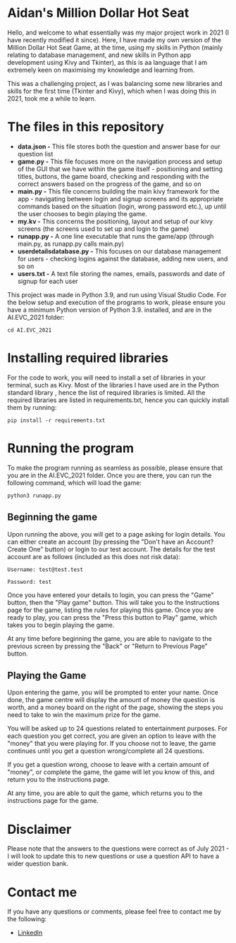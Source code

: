 # Aidan's Million Dollar Hot Seat

Hello, and welcome to what essentially was my major project work in 2021 (I have recently modified it since). Here, I have made my own version of the Million Dollar Hot Seat Game, at the time, using my skills in Python (mainly relating to database management, and new skills in Python app development using Kivy and Tkinter), as this is aa language that I am extremely keen on maximising my knowledge and learning from. 

This was a challenging project, as I was balancing some new libraries and skills for the first time (Tkinter and Kivy), which when I was doing this in 2021, took me a while to learn. 

# The files in this repository
- **data.json -** This file stores both the question and answer base for our question list
- **game.py -** This file focuses more on the navigation process and setup of the GUI that we have within the game itself - positioning and setting titles, buttons, the game board, checking and responding with the correct answers based on the progress of the game, and so on
- **main.py -** This file concerns building the main kivy framework for the app - navigating between login and signup screens and its appropriate commands based on the situation (login, wrong password etc.), up until the user chooses to begin playing the game. 
- **my.kv -** This concerns the positioning, layout and setup of our kivy screens (the screens used to set up and login to the game)
- **runapp.py -** A one line executable that runs the game/app (through main.py, as runapp.py calls main.py)
- **userdetailsdatabase.py -** This focuses on our database management for users - checking logins against the database, adding new users, and so on
- **users.txt -** A text file storing the names, emails, passwords and date of signup for each user

This project was made in Python 3.9, and run using Visual Studio Code. For the below setup and execution of the programs to work, please ensure you have a minimum Python version of Python 3.9. installed, and are in the AI.EVC_2021 folder:

`cd AI.EVC_2021`

# Installing required libraries
For the code to work, you will need to install a set of libraries in your terminal, such as Kivy. Most of the libraries I have used are in the Python standard library , hence the list of required libraries is limited. All the required libraries are listed in requirements.txt, hence you can quickly install them by running:

`pip install -r requirements.txt`

# Running the program
To make the program running as seamless as possible, please ensure that you are in the AI.EVC_2021 folder. Once you are there, you can run the following command, which will load the game:

`python3 runapp.py`

## Beginning the game
Upon running the above, you will get to a page asking for login details. You can either create an account (by pressing the "Don't have an Account? Create One" button) or login to our test account. The details for the test account are as follows (included as this does not risk data):

`Username: test@test.test`

`Password: test`

Once you have entered your details to login, you can press the "Game" button, then the "Play game" button. This will take you to the Instructions page for the game, listing the rules for playing this game. Once you are ready to play, you can press the "Press this button to Play" game, which takes you to begin playing the game. 

At any time before beginning the game, you are able to navigate to the previous screen by pressing the "Back" or "Return to Previous Page" button. 

## Playing the Game
Upon entering the game, you will be prompted to enter your name. Once done, the game centre will display the amount of money the question is worth, and a money board on the right of the page, showing the steps you need to take to win the maximum prize for the game. 

You will be asked up to 24 questions related to entertainment purposes. For each question you get correct, you are given an option to leave with the "money" that you were playing for. If you choose not to leave, the game continues until you get a question wrong/complete all 24 questions. 

If you get a question wrong, choose to leave with a certain amount of "money", or complete the game, the game will let you know of this, and return you to the instructions page. 

At any time, you are able to quit the game, which returns you to the instructions page for the game. 

# Disclaimer
Please note that the answers to the questions were correct as of July 2021 - I will look to update this to new questions or use a question API to have a wider question bank. 

# Contact me
If you have any questions or comments, please feel free to contact me by the following:

- [LinkedIn](www.linkedin.com/in/aidan-robinson-102439264)